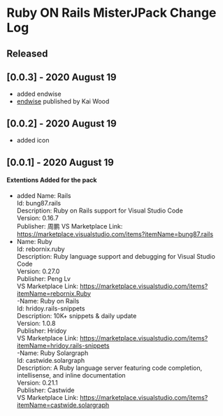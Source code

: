 # Ruby ON Rails MisterJPack Change Log


## Released

## [0.0.3]  -  2020 August 19
- added endwise
- [endwise](https://marketplace.visualstudio.com/items?itemName=kaiwood.endwise) published by Kai Wood

## [0.0.2]  -  2020 August 19
- added icon  

## [0.0.1]  -  2020 August 19
#### Extentions Added for the pack
- added Name: Rails  
Id: bung87.rails  
Description: Ruby on Rails support for Visual Studio   Code  
Version: 0.16.7  
Publisher: 周鹏 
VS Marketplace Link: https://marketplace.visualstudio.com/items?itemName=bung87.rails
- Name: Ruby  
Id: rebornix.ruby  
Description: Ruby language support and debugging for Visual Studio Code  
Version: 0.27.0  
Publisher: Peng Lv  
VS Marketplace Link: https://marketplace.visualstudio.com/items?itemName=rebornix.Ruby   
-Name: Ruby on Rails  
Id: hridoy.rails-snippets  
Description: 10K+ snippets & daily update  
Version: 1.0.8  
Publisher: Hridoy  
VS Marketplace Link: https://marketplace.visualstudio.com/items?itemName=hridoy.rails-snippets  
-Name: Ruby Solargraph  
Id: castwide.solargraph  
Description: A Ruby language server featuring code completion, intellisense, and inline documentation  
Version: 0.21.1  
Publisher: Castwide  
VS Marketplace Link: https://marketplace.visualstudio.com/items?itemName=castwide.solargraph  